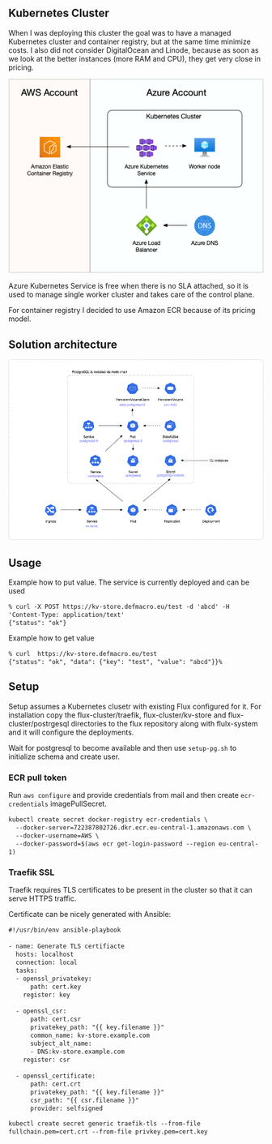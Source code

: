 ## Kubernetes Cluster
When I was deploying this cluster the goal was to have a managed Kubernetes cluster and container registry, but at the same time minimize costs. I also did not consider DigitalOcean and Linode, because as soon as we look at the better instances (more RAM and CPU), they get very close in pricing. 

![a](images/Pasted%20image%2020220402142926.png)

Azure Kubernetes Service is free when there is no SLA attached, so it is used to manage single worker cluster and takes care of the control plane.

For container registry I decided to use Amazon ECR because of its pricing model. 

## Solution architecture

![a](images/Pasted%20image%2020220402175935.png)

## Usage

Example how to put value. The service is currently deployed and can be used

```shell
% curl -X POST https://kv-store.defmacro.eu/test -d 'abcd' -H 'Content-Type: application/text'
{"status": "ok"}
```

Example how to get value

```shell
% curl  https://kv-store.defmacro.eu/test                                         
{"status": "ok", "data": {"key": "test", "value": "abcd"}}%
```

## Setup

Setup assumes a Kubernetes clusetr with existing Flux configured for it. For installation copy the flux-cluster/traefik, flux-cluster/kv-store and flux-cluster/postrgesql directories to the flux repository along with flulx-system and it will configure the deployments.

Wait for postgresql to become available and then use `setup-pg.sh` to initialize schema and create user.

### ECR pull token

Run `aws configure` and provide credentials from mail and then create `ecr-credentials` imagePullSecret.

```shell
kubectl create secret docker-registry ecr-credentials \
  --docker-server=722387802726.dkr.ecr.eu-central-1.amazonaws.com \
  --docker-username=AWS \
  --docker-password=$(aws ecr get-login-password --region eu-central-1)
```

### Traefik SSL

Traefik requires TLS certificates to be present in the cluster so that it can serve HTTPS traffic.

Certificate can be nicely generated with Ansible:

```
#!/usr/bin/env ansible-playbook

- name: Generate TLS certifiacte
  hosts: localhost
  connection: local
  tasks:
  - openssl_privatekey:
      path: cert.key
    register: key
  
  - openssl_csr:
      path: cert.csr
      privatekey_path: "{{ key.filename }}"
      common_name: kv-store.example.com
      subject_alt_name:
      - DNS:kv-store.example.com
    register: csr
  
  - openssl_certificate:
      path: cert.crt
      privatekey_path: "{{ key.filename }}"
      csr_path: "{{ csr.filename }}"
      provider: selfsigned
```

```
kubectl create secret generic traefik-tls --from-file fullchain.pem=cert.crt --from-file privkey.pem=cert.key
```